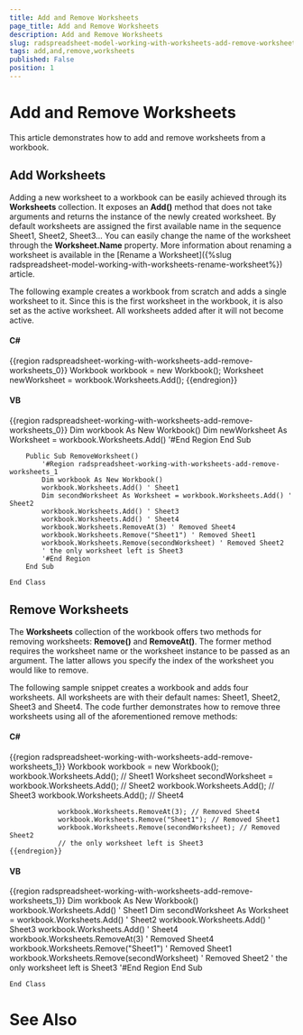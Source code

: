 ```yaml
---
title: Add and Remove Worksheets
page_title: Add and Remove Worksheets
description: Add and Remove Worksheets
slug: radspreadsheet-model-working-with-worksheets-add-remove-worksheets
tags: add,and,remove,worksheets
published: False
position: 1
---
```


# Add and Remove Worksheets



This article demonstrates how to add and remove worksheets from a workbook.
      

## Add Worksheets

Adding a new worksheet to a workbook can be easily achieved through its __Worksheets__ collection. It exposes an
          __Add()__ method that does not take arguments and returns the instance of the newly created worksheet. By default worksheets
          are assigned the first available name in the sequence Sheet1, Sheet2, Sheet3… You can easily change the name of the worksheet through the
          __Worksheet.Name__ property. More information about renaming a worksheet is available in the
         [Rename a Worksheet]({%slug radspreadsheet-model-working-with-worksheets-rename-worksheet%}) article.
        

The following example creates a workbook from scratch and adds a single worksheet to it. Since this is the first worksheet in the workbook, it
          is also set as the active worksheet. All worksheets added after it will not become active.
        

#### __C#__

{{region radspreadsheet-working-with-worksheets-add-remove-worksheets_0}}
	            Workbook workbook = new Workbook();
	            Worksheet newWorksheet = workbook.Worksheets.Add();
	{{endregion}}



#### __VB__

{{region radspreadsheet-working-with-worksheets-add-remove-worksheets_0}}
	        Dim workbook As New Workbook()
	        Dim newWorksheet As Worksheet = workbook.Worksheets.Add()
	        '#End Region
	    End Sub
	
	    Public Sub RemoveWorksheet()
	        '#Region radspreadsheet-working-with-worksheets-add-remove-worksheets_1
	        Dim workbook As New Workbook()
	        workbook.Worksheets.Add() ' Sheet1
	        Dim secondWorksheet As Worksheet = workbook.Worksheets.Add() ' Sheet2
	        workbook.Worksheets.Add() ' Sheet3
	        workbook.Worksheets.Add() ' Sheet4
	        workbook.Worksheets.RemoveAt(3) ' Removed Sheet4
	        workbook.Worksheets.Remove("Sheet1") ' Removed Sheet1
	        workbook.Worksheets.Remove(secondWorksheet) ' Removed Sheet2
	        ' the only worksheet left is Sheet3
	        '#End Region
	    End Sub
	
	End Class



## Remove Worksheets

The __Worksheets__ collection of the workbook offers two methods for removing worksheets: __Remove()__
          and __RemoveAt()__. The former method requires the worksheet name or the worksheet instance to be passed as an argument.
          The latter allows you specify the index of the worksheet you would like to remove.
        

The following sample snippet creates a workbook and adds four worksheets. All worksheets are with their default names: Sheet1, Sheet2, Sheet3 
          and Sheet4. The code further demonstrates how to remove three worksheets using all of the aforementioned remove methods:
        

#### __C#__

{{region radspreadsheet-working-with-worksheets-add-remove-worksheets_1}}
	            Workbook workbook = new Workbook();
	            workbook.Worksheets.Add(); // Sheet1
	            Worksheet secondWorksheet = workbook.Worksheets.Add(); // Sheet2
	            workbook.Worksheets.Add(); // Sheet3
	            workbook.Worksheets.Add(); // Sheet4
	
	            workbook.Worksheets.RemoveAt(3); // Removed Sheet4
	            workbook.Worksheets.Remove("Sheet1"); // Removed Sheet1
	            workbook.Worksheets.Remove(secondWorksheet); // Removed Sheet2
	            // the only worksheet left is Sheet3
	{{endregion}}



#### __VB__

{{region radspreadsheet-working-with-worksheets-add-remove-worksheets_1}}
	        Dim workbook As New Workbook()
	        workbook.Worksheets.Add() ' Sheet1
	        Dim secondWorksheet As Worksheet = workbook.Worksheets.Add() ' Sheet2
	        workbook.Worksheets.Add() ' Sheet3
	        workbook.Worksheets.Add() ' Sheet4
	        workbook.Worksheets.RemoveAt(3) ' Removed Sheet4
	        workbook.Worksheets.Remove("Sheet1") ' Removed Sheet1
	        workbook.Worksheets.Remove(secondWorksheet) ' Removed Sheet2
	        ' the only worksheet left is Sheet3
	        '#End Region
	    End Sub
	
	End Class



# See Also
